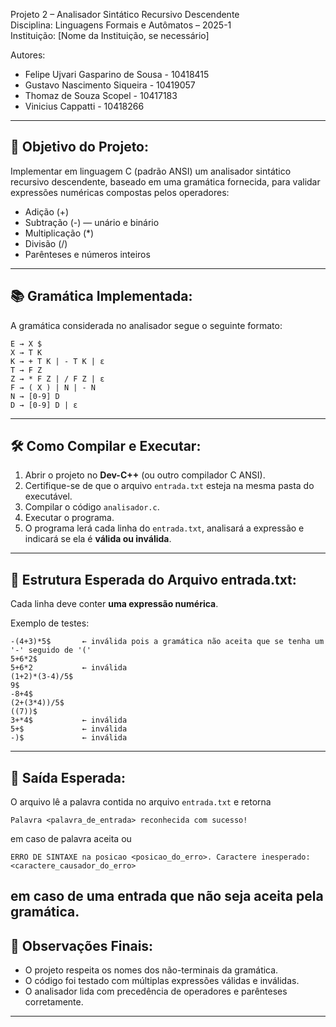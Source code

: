 Projeto 2 – Analisador Sintático Recursivo Descendente  
Disciplina: Linguagens Formais e Autômatos – 2025-1  
Instituição: [Nome da Instituição, se necessário]

Autores:
- Felipe Ujvari Gasparino de Sousa - 10418415
- Gustavo Nascimento Siqueira - 10419057
- Thomaz de Souza Scopel - 10417183
- Vinicius Cappatti - 10418266

------------------------------------------------------------
📌 Objetivo do Projeto:
------------------------------------------------------------
Implementar em linguagem C (padrão ANSI) um analisador sintático recursivo descendente, baseado em uma gramática fornecida, para validar expressões numéricas compostas pelos operadores:
- Adição (+)
- Subtração (-) — unário e binário
- Multiplicação (*)
- Divisão (/)
- Parênteses e números inteiros

------------------------------------------------------------
📚 Gramática Implementada:
------------------------------------------------------------
A gramática considerada no analisador segue o seguinte formato:

    E → X $
    X → T K
    K → + T K | - T K | ε
    T → F Z
    Z → * F Z | / F Z | ε
    F → ( X ) | N | - N
    N → [0-9] D
    D → [0-9] D | ε

------------------------------------------------------------
🛠️ Como Compilar e Executar:
------------------------------------------------------------

1. Abrir o projeto no **Dev-C++** (ou outro compilador C ANSI).
2. Certifique-se de que o arquivo `entrada.txt` esteja na mesma pasta do executável.
3. Compilar o código `analisador.c`.
4. Executar o programa.
5. O programa lerá cada linha do `entrada.txt`, analisará a expressão e indicará se ela é **válida ou inválida**.

------------------------------------------------------------
📂 Estrutura Esperada do Arquivo entrada.txt:
------------------------------------------------------------
Cada linha deve conter **uma expressão numérica**.

Exemplo de testes:

    -(4+3)*5$       ← inválida pois a gramática não aceita que se tenha um '-' seguido de '('
    5+6*2$
    5+6*2           ← inválida
    (1+2)*(3-4)/5$
    9$
    -8+4$
    (2+(3*4))/5$
    ((7))$
    3+*4$           ← inválida
    5+$             ← inválida
    -)$             ← inválida

------------------------------------------------------------
🧪 Saída Esperada:
------------------------------------------------------------
O arquivo lê a palavra contida no arquivo `entrada.txt` e retorna

```
Palavra <palavra_de_entrada> reconhecida com sucesso!
```

em caso de palavra aceita ou

```
ERRO DE SINTAXE na posicao <posicao_do_erro>. Caractere inesperado: <caractere_causador_do_erro>
```

em caso de uma entrada que não seja aceita pela gramática.
------------------------------------------------------------
📌 Observações Finais:
------------------------------------------------------------
- O projeto respeita os nomes dos não-terminais da gramática.
- O código foi testado com múltiplas expressões válidas e inválidas.
- O analisador lida com precedência de operadores e parênteses corretamente.
------------------------------------------------------------